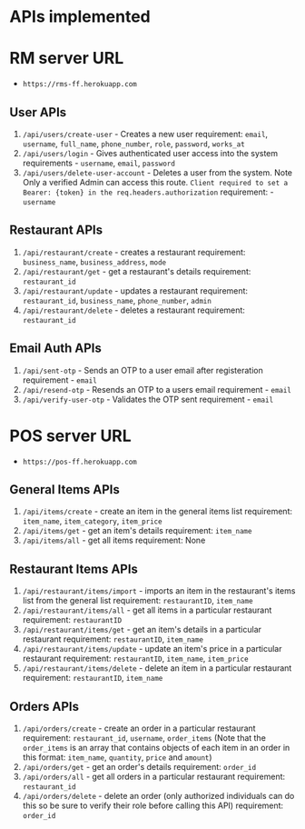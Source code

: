 # APIs implemented

# RM server URL
- ```https://rms-ff.herokuapp.com```

## User APIs
1. `/api/users/create-user` - Creates a new user
    requirement: `email`, `username`, `full_name`, `phone_number`, `role`,      `password`, `works_at`
2. `/api/users/login` - Gives authenticated user access into the system
    requirements - `username`, `email`, `password`
3.  `/api/users/delete-user-account` - Deletes a user from the system. Note Only a verified Admin can access this route. 
        ```Client required to set a Bearer: {token} in the req.headers.authorization```
    requirement: -  `username`

## Restaurant APIs
1. `/api/restaurant/create` - creates a restaurant
   requirement: `business_name`, `business_address`, `mode`
2. `/api/restaurant/get` - get a restaurant's details
    requirement: `restaurant_id`
3. `/api/restaurant/update` - updates a restaurant
    requirement: `restaurant_id`, `business_name`, `phone_number`, `admin`
4. `/api/restaurant/delete` - deletes a restaurant
    requirement: `restaurant_id`

## Email Auth APIs
1.  `/api/sent-otp` - Sends an OTP to a user email after registeration
    requirement - `email`
2. `/api/resend-otp` - Resends an OTP to a users email
    requirement - `email`
3. `/api/verify-user-otp` - Validates the OTP sent
    requirement - `email`

# POS server URL
- ```https://pos-ff.herokuapp.com```

## General Items APIs
1. `/api/items/create` - create an item in the general items list
    requirement: `item_name`, `item_category`, `item_price`
2. `/api/items/get` - get an item's details
    requirement: `item_name`
3. `/api/items/all` - get all items
   requirement: None

## Restaurant Items APIs
1. `/api/restaurant/items/import` - imports an item in the restaurant's items list from the general list
    requirement: `restaurantID`, `item_name`
2. `/api/restaurant/items/all` - get all items in a particular restaurant
    requirement: `restaurantID`
3. `/api/restaurant/items/get` - get an item's details in a particular restaurant
    requirement: `restaurantID`, `item_name`
4. `/api/restaurant/items/update` - update an item's price in a particular restaurant
    requirement: `restaurantID`, `item_name`, `item_price`
5. `/api/restaurant/items/delete` - delete an item in a particular restaurant
    requirement: `restaurantID`, `item_name`


## Orders APIs
1. `/api/orders/create` - create an order in a particular restaurant
    requirement: `restaurant_id`, `username`, `order_items` (Note that the `order_items` is an array that contains objects of each item in an order in this format: `item_name`, `quantity`, `price` and `amount`)
2. `/api/orders/get` - get an order's details
   requirement: `order_id`
3. `/api/orders/all` - get all orders in a particular restaurant
    requirement: `restaurant_id`
4. `/api/orders/delete` - delete an order (only authorized individuals can do this so be sure to verify their role before calling this API)
   requirement: `order_id`
   